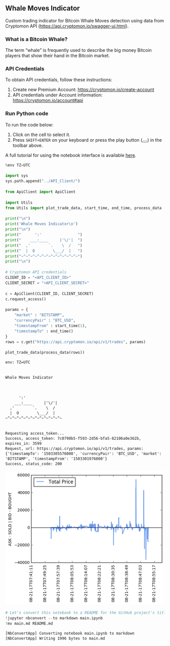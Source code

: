 
##  Whale Moves Indicator

Custom trading indicator for Bitcoin Whale Moves detection using data from Cryptomon API (https://api.cryptomon.io/swagger-ui.html).

### What is a Bitcoin Whale?

The term “whale” is frequently used to describe the big money Bitcoin players that show their hand in the Bitcoin market.

### API Credentials

To obtain API credentials, follow these instructions:
1. Create new Premium Account: https://cryptomon.io/create-account
2. API credentials under Account information: https://cryptomon.io/account#api


### Run Python code

To run the code below:

1. Click on the cell to select it.
2. Press `SHIFT+ENTER` on your keyboard or press the play button (<button class='fa fa-play icon-play btn btn-xs btn-default'></button>) in the toolbar above.

A full tutorial for using the notebook interface is available [here](ipython_examples/Notebook/Index.ipynb).



```python
%env TZ=UTC

import sys
sys.path.append("../API_Client/")

from ApiClient import ApiClient

import Utils
from Utils import plot_trade_data, start_time, end_time, process_data

print("\n")
print('Whale Moves Indicator\n')
print("\n")
print("      ':'                ")
print("    ___:____     |'\/'|  ")
print("  ,'        `.    \  /   ")
print("  |  O        \___/  |   ")
print("~^~^~^~^~^~^~^~^~^~^~^~^~")
print("\n")

# Cryptomon API credentials
CLIENT_ID = "<API_CLIENT_ID>"
CLIENT_SECRET = "<API_CLIENT_SECRET>"

c = ApiClient(CLIENT_ID, CLIENT_SECRET)
c.request_access()

params = {
    "market" : "BITSTAMP",
    "currencyPair" : "BTC_USD",
    "timestampFrom" : start_time(1),
    "timestampTo" : end_time()
}
rows = c.get("https://api.cryptomon.io/api/v1/trades", params)

plot_trade_data(process_data(rows))

```

    env: TZ=UTC


    Whale Moves Indicator



          ':'                
        ___:____     |'\/'|  
      ,'        `.    \  /   
      |  O        \___/  |   
    ~^~^~^~^~^~^~^~^~^~^~^~^~


    Requesting access_token...
    Success, access_token: 7c0790b5-f593-2d56-bfa5-82106a0e362b, expires_in: 3599
    Request, url: https://api.cryptomon.io/api/v1/trades, params: {'timestampTo': '1503305576000', 'currencyPair': 'BTC_USD', 'market': 'BITSTAMP', 'timestampFrom': '1503301976000'}
    Success, status_code: 200



![png](output_2_1.png)



```python
# Let's convert this notebook to a README for the GitHub project's title page:
!jupyter nbconvert --to markdown main.ipynb
!mv main.md README.md
```

    [NbConvertApp] Converting notebook main.ipynb to markdown
    [NbConvertApp] Writing 1996 bytes to main.md
